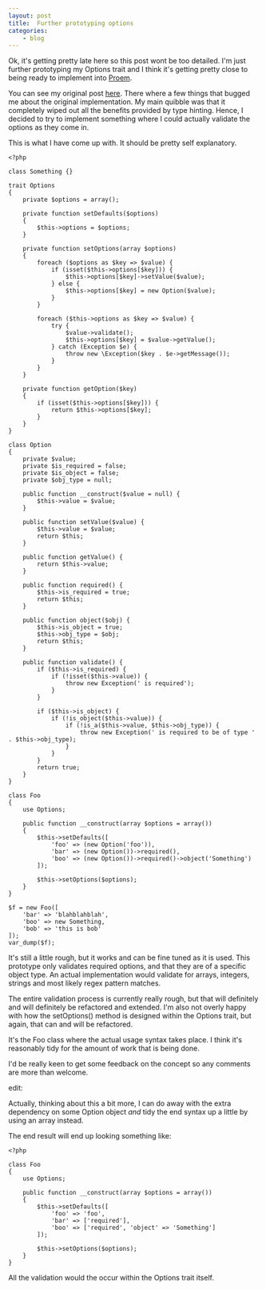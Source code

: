 ```yaml
---
layout: post
title:  Further prototyping options
categories:
    - blog
---
```

Ok, it's getting pretty late here so this post wont be too detailed. I'm just further prototyping my Options trait and I think it's getting pretty close to being ready to implement into [Proem][proem].

You can see my original post [here][options]. There where a few things that bugged me about the original implementation. My main quibble was that it completely wiped out all the benefits provided by type hinting. Hence, I decided to try to implement something where I could actually validate the options as they come in.

This is what I have come up with. It should be pretty self explanatory.

```
<?php

class Something {}

trait Options
{
    private $options = array();

    private function setDefaults($options)
    {
        $this->options = $options;
    }

    private function setOptions(array $options)
    {
        foreach ($options as $key => $value) {
            if (isset($this->options[$key])) {
                $this->options[$key]->setValue($value);
            } else {
                $this->options[$key] = new Option($value);
            }
        }

        foreach ($this->options as $key => $value) {
            try {
                $value->validate();
                $this->options[$key] = $value->getValue();
            } catch (Exception $e) {
                throw new \Exception($key . $e->getMessage());
            }
        }
    }

    private function getOption($key)
    {
        if (isset($this->options[$key])) {
            return $this->options[$key];
        }
    }
}

class Option
{
    private $value;
    private $is_required = false;
    private $is_object = false;
    private $obj_type = null;

    public function __construct($value = null) {
        $this->value = $value;
    }

    public function setValue($value) {
        $this->value = $value;
        return $this;
    }

    public function getValue() {
        return $this->value;
    }

    public function required() {
        $this->is_required = true;
        return $this;
    }

    public function object($obj) {
        $this->is_object = true;
        $this->obj_type = $obj;
        return $this;
    }

    public function validate() {
        if ($this->is_required) {
            if (!isset($this->value)) {
                throw new Exception(' is required');
            }
        }

        if ($this->is_object) {
            if (!is_object($this->value)) {
                if (!is_a($this->value, $this->obj_type)) {
                    throw new Exception(' is required to be of type ' . $this->obj_type);
                }
            }
        }
        return true;
    }
}

class Foo
{
    use Options;

    public function __construct(array $options = array())
    {
        $this->setDefaults([
            'foo' => (new Option('foo')),
            'bar' => (new Option())->required(),
            'boo' => (new Option())->required()->object('Something')
        ]);

        $this->setOptions($options);
    }
}

$f = new Foo([
    'bar' => 'blahblahblah',
    'boo' => new Something,
    'bob' => 'this is bob'
]);
var_dump($f);
```

It's still a little rough, but it works and can be fine tuned as it is used. This prototype only validates required options, and that they are of a specific object type. An actual implementation would validate for arrays, integers, strings and most likely regex pattern matches.

The entire validation process is currently really rough, but that will definitely and will definitely be refactored and extended. I'm also not overly happy with how the setOptions() method is designed within the Options trait, but again, that can and will be refactored.

It's the Foo class where the actual usage syntax takes place. I think it's reasonably tidy for the amount of work that is being done.

I'd be really keen to get some feedback on the concept so any comments are more than welcome.

edit:

Actually, thinking about this a bit more, I can do away with the extra dependency on some Option object _and_ tidy the end syntax up a little by using an array instead.

The end result will end up looking something like:

```
<?php

class Foo 
{
    use Options;

    public function __construct(array $options = array())
    {   
        $this->setDefaults([
            'foo' => 'foo',
            'bar' => ['required'],
            'boo' => ['required', 'object' => 'Something']
        ]); 

        $this->setOptions($options);
    }   
}
```

All the validation would the occur within the Options trait itself.

[proem]:         http://proemframework.org
[options]:       http://thorpesystems.com/2011/11/implementing-mootools-options-in-php

